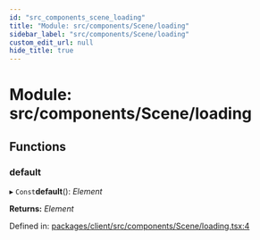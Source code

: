 ```yaml
---
id: "src_components_scene_loading"
title: "Module: src/components/Scene/loading"
sidebar_label: "src/components/Scene/loading"
custom_edit_url: null
hide_title: true
---
```


# Module: src/components/Scene/loading

## Functions

### default

▸ `Const`**default**(): *Element*

**Returns:** *Element*

Defined in: [packages/client/src/components/Scene/loading.tsx:4](https://github.com/xr3ngine/xr3ngine/blob/7e8e151f1/packages/client/src/components/Scene/loading.tsx#L4)
